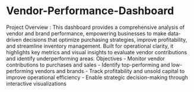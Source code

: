 # Vendor-Performance-Dashboard
Project Overview :
    This dashboard provides a comprehensive analysis of vendor and brand performance, empowering businesses to make data-driven decisions that optimize purchasing strategies, improve profitability, and streamline         inventory management. Built for operational clarity, it highlights key metrics and visual insights to evaluate vendor contributions and identify underperforming areas.
Objectives
    - Monitor vendor contributions to purchases and sales
    - Identify top-performing and low-performing vendors and brands
    - Track profitability and unsold capital to improve operational efficiency
    - Enable strategic decision-making through interactive visualizations

